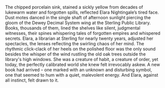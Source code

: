 The chipped porcelain sink, stained a sickly yellow from decades of lukewarm water and forgotten spills, reflected Elara Nightingale’s tired face.  Dust motes danced in the single shaft of afternoon sunlight piercing the gloom of the Dewey Decimal System wing at the Sterling Public Library.  Books, thousands of them, lined the shelves like silent, judgmental witnesses, their spines whispering tales of forgotten empires and whispered secrets.  Elara, a librarian at Sterling for nearly twenty years, adjusted her spectacles, the lenses reflecting the swirling chaos of her mind.  The rhythmic click-clack of her heels on the polished floor was the only sound besides the whisper of the wind rustling the old oak trees outside the library's high windows.  She was a creature of habit, a creature of order, yet today, the perfectly calibrated world she knew felt irrevocably askew.  A new book had arrived – one marked with an unknown and disturbing symbol, one that seemed to hum with a quiet, malevolent energy.  And Elara, against all instinct, felt drawn to it.
